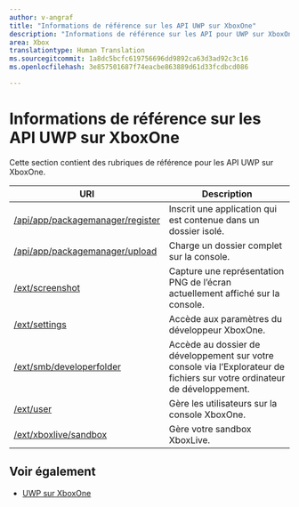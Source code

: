 ```yaml
---
author: v-angraf
title: "Informations de référence sur les API UWP sur XboxOne"
description: "Informations de référence sur les API pour UWP sur XboxOne."
area: Xbox
translationtype: Human Translation
ms.sourcegitcommit: 1a8dc5bcfc619756696dd9892ca63d3ad92c3c16
ms.openlocfilehash: 3e857501687f74eacbe863889d61d33fcdbcd086

---
```


# Informations de référence sur les API UWP sur XboxOne

Cette section contient des rubriques de référence pour les API UWP sur XboxOne.

| URI      | Description |
|------------|-------------|
|[/api/app/packagemanager/register](wdp-loose-folder-register-api.md)| Inscrit une application qui est contenue dans un dossier isolé. |
|[/api/app/packagemanager/upload](wdp-folder-upload.md)| Charge un dossier complet sur la console. |
|[/ext/screenshot](wdp-media-capture-api.md)| Capture une représentation PNG de l’écran actuellement affiché sur la console. |
|[/ext/settings](wdp-xboxsettings-api.md)| Accède aux paramètres du développeur XboxOne. |
|[/ext/smb/developerfolder](wdp-smb-api.md)| Accède au dossier de développement sur votre console via l’Explorateur de fichiers sur votre ordinateur de développement. |
|[/ext/user](wdp-user-management.md)| Gère les utilisateurs sur la console XboxOne. |
|[/ext/xboxlive/sandbox](wdp-sandbox-api.md)| Gère votre sandbox XboxLive. |

## Voir également

- [UWP sur XboxOne](index.md)



<!--HONumber=Jul16_HO1-->


